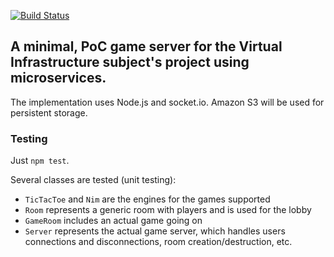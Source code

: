 [![Build Status](https://travis-ci.org/cronos2/Agon.svg?branch=master)](https://travis-ci.org/cronos2/Agon)

## A minimal, PoC game server for the Virtual Infrastructure subject's project using microservices.

The implementation uses Node.js and socket.io. Amazon S3 will be used for persistent storage.

### Testing

Just `npm test`.

Several classes are tested (unit testing):

- `TicTacToe` and `Nim` are the engines for the games supported
- `Room` represents a generic room with players and is used for the lobby
- `GameRoom` includes an actual game going on
- `Server` represents the actual game server, which handles users connections and disconnections, room creation/destruction, etc.
